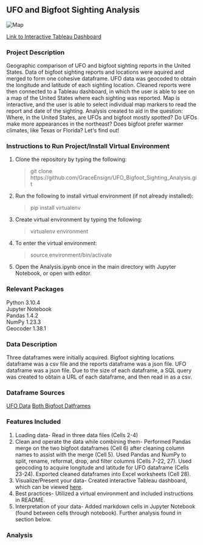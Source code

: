 ## UFO and Bigfoot Sighting Analysis

![Map](https://user-images.githubusercontent.com/105288631/201795512-9fb99167-65f9-49ef-9d51-085863bd8204.jpeg)

[Link to Interactive Tableau Dashboard](https://public.tableau.com/views/UFO_Bigfoot_Sighting_Map/Dashboard1?:language=en-US&:display_count=n&:origin=viz_share_link)

### Project Description
Geographic comparison of UFO and bigfoot sighting reports in the United States. Data of bigfoot sighting reports and locations were aquired and merged to form one cohesive dataframe. UFO data was geocoded to obtain the longitude and latitude of each sighting location. Cleaned reports were then connected to a Tableau dashboard, in which the user is able to see on a map of the United States where each sighting was reported. Map is interactive, and the user is able to select individual map markers to read the report and date of the sighting. Analysis created to aid in the question: Where, in the United States, are UFOs and bigfoot mostly spotted? Do UFOs make more appearances in the northeast? Does bigfoot prefer warmer climates, like Texas or Florida? Let's find out!

### Instructions to Run Project/Install Virtual Environment
<ol><li>Clone the repository by typing the following: <blockquote> git clone https://github.com/GraceEnsign/UFO_Bigfoot_Sighting_Analysis.git</blockquote> </li>
<li>Run the following to install virtual environment (if not already installed): <blockquote> pip install virtualenv</blockquote> </li>
<li>Create virtual environment by typing the following: <blockquote> virtualenv environment</blockquote></li>
<li>To enter the virtual environment: <blockquote> source environment/bin/activate </blockquote></li>
<li>Open the Analysis.ipynb once in the main directory with Jupyter Notebook, or open with editor.</li></ol>

### Relevant Packages
Python 3.10.4 <br>
Jupyter Notebook <br>
Pandas 1.4.2 <br>
NumPy 1.23.3 <br>
Geocoder 1.38.1 <br>

### Data Description
Three dataframes were initially acquired. Bigfoot sighting locations dataframe was a csv file and the reports dataframe was a json file. UFO dataframe was a json file. Due to the size of each dataframe, a SQL query was created to obtain a URL of each dataframe, and then read in as a csv. 

### Dataframe Sources
[UFO Data](https://data.world/timothyrenner/ufo-sightings)
[Both Bigfoot Datframes](https://data.world/timothyrenner/bfro-sightings-data)

### Features Included 
1. Loading data- Read in three data files (Cells 2-4)
2. Clean and operate the data while combining them- Performed Pandas merge on the two bigfoot dataframes (Cell 6) after cleaning column names to assist with the merge (Cell 5). Used Pandas and NumPy to split, rename, reformat, drop, and filter columns (Cells 7-22, 27). Used geocoding to acquire longitude and latitude for UFO dataframe (Cells 23-24). Exported cleaned dataframes into Excel worksheets (Cell 28).
3. Visualize/Present your data- Created interactive Tableau dashboard, which can be viewed [here](https://public.tableau.com/views/UFO_Bigfoot_Sighting_Map/Dashboard1?:language=en-US&:display_count=n&:origin=viz_share_link).
4. Best practices- Utilized a virtual environment and included instructions in README. 
5. Interpretation of your data- Added markdown cells in Jupyter Notebook (found between cells through notebook). Further analysis found in section below.

### Analysis
